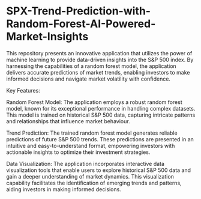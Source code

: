 # SPX-Trend-Prediction-with-Random-Forest-AI-Powered-Market-Insights
This repository presents an innovative application that utilizes the power of machine learning to provide data-driven insights into the S&P 500 index. By harnessing the capabilities of a random forest model, the application delivers accurate predictions of market trends, enabling investors to make informed decisions and navigate market volatility with confidence.

Key Features:

Random Forest Model: The application employs a robust random forest model, known for its exceptional performance in handling complex datasets. This model is trained on historical S&P 500 data, capturing intricate patterns and relationships that influence market behaviour.

Trend Prediction: The trained random forest model generates reliable predictions of future S&P 500 trends. These predictions are presented in an intuitive and easy-to-understand format, empowering investors with actionable insights to optimize their investment strategies.

Data Visualization: The application incorporates interactive data visualization tools that enable users to explore historical S&P 500 data and gain a deeper understanding of market dynamics. This visualization capability facilitates the identification of emerging trends and patterns, aiding investors in making informed decisions.
